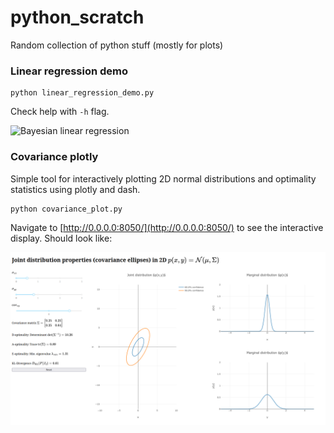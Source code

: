 # python_scratch
Random collection of python stuff (mostly for plots)


### Linear regression demo
```
python linear_regression_demo.py
```
Check help with `-h` flag.

![Bayesian linear regression](https://user-images.githubusercontent.com/10678827/151208011-ebd2ef20-015e-419b-af92-f5453d101173.png)


### Covariance plotly

Simple tool for interactively plotting 2D normal distributions and optimality statistics using plotly and dash.
```bash
python covariance_plot.py
```

Navigate to [http://0.0.0.0:8050/](http://0.0.0.0:8050/) to see the interactive display. Should look like:

![Normal distribution covariance](doc/covariance_plot.png)
